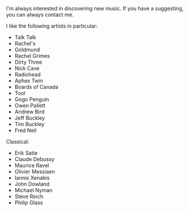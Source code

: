 I'm always interested in discovering new music. If you have a suggesting, you can always contact me.

I like the following artists in particular:

* Talk Talk
* Rachel's
* Goldmund
* Rachel Grimes
* Dirty Three
* Nick Cave
* Radiohead
* Aphex Twin
* Boards of Canada
* Tool
* Gogo Penguin
* Owen Pallett
* Andrew Bird
* Jeff Buckley
* Tim Buckley
* Fred Neil

Classical:
* Erik Satie
* Claude Debussy
* Maurice Ravel
* Olivier Messiaen
* Iannis Xenakis
* John Dowland
* Michael Nyman
* Steve Reich
* Philip Glass

